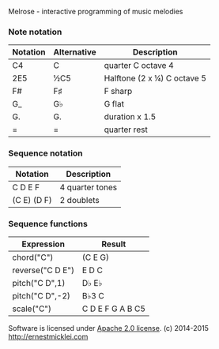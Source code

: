 Melrose - interactive programming of music melodies

### Note notation

| Notation | Alternative | Description 
|----------|-------|-------------
| C4       | C     | quarter C octave 4 
| 2E5      | ½C5   | Halftone (2 x ¼) C octave 5
| F#       | F♯    | F sharp
| G_       | G♭    | G flat
| G.       | G.    | duration x 1.5 
| =        | =     | quarter rest

### Sequence notation

| Notation    | Description 
|-------------|---
| C D E F     | 4 quarter tones
| (C E) (D F) | 2 doublets


### Sequence functions

| Expression       | Result
|------------------|----
| chord("C")       | (C E G)
| reverse("C D E") | E D C
| pitch("C D",1)   | D♭ E♭
| pitch("C D",-2)  | B♭3 C
| scale("C")       | C D E F G A B C5


Software is licensed under [Apache 2.0 license](LICENSE).
(c) 2014-2015 http://ernestmicklei.com 